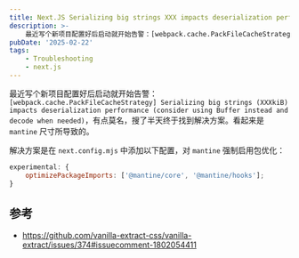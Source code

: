 ```yaml
---
title: Next.JS Serializing big strings XXX impacts deserialization performance 错误处理
description: >-
    最近写个新项目配置好后启动就开始告警：[webpack.cache.PackFileCacheStrategy] Serializing big strings (XXXkiB) impacts de...
pubDate: '2025-02-22'
tags:
    - Troubleshooting
    - next.js
---
```


最近写个新项目配置好后启动就开始告警：`[webpack.cache.PackFileCacheStrategy] Serializing big strings (XXXkiB) impacts deserialization performance (consider using Buffer instead and decode when needed)`，有点莫名，搜了半天终于找到解决方案。看起来是 `mantine` 尺寸所导致的。

解决方案是在 `next.config.mjs` 中添加以下配置，对 `mantine` 强制启用包优化：

```js
experimental: {
    optimizePackageImports: ['@mantine/core', '@mantine/hooks'];
}
```

## 参考

-   https://github.com/vanilla-extract-css/vanilla-extract/issues/374#issuecomment-1802054411